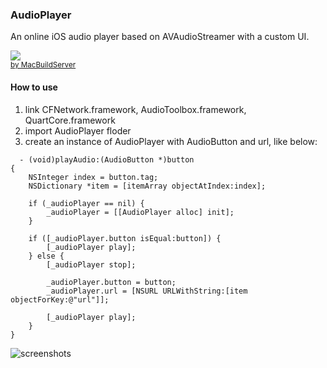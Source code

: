 ### AudioPlayer

An online iOS audio player based on AVAudioStreamer with a custom UI.

<!-- MacBuildServer Install Button -->
<div class="macbuildserver-block">
    <a class="macbuildserver-button" href="http://macbuildserver.com/project/github/build/?xcode_project=AudioPlayerDemo%2FAudioPlayerDemo.xcodeproj&amp;target=AudioPlayerDemo&amp;repo_url=git%3A%2F%2Fgithub.com%2Fmarshluca%2FAudioPlayer.git&amp;build_conf=Release" target="_blank"><img src="http://com.macbuildserver.github.s3-website-us-east-1.amazonaws.com/button_up.png"/></a><br/><sup><a href="http://macbuildserver.com/github/opensource/" target="_blank">by MacBuildServer</a></sup>
</div>
<!-- MacBuildServer Install Button -->

#### How to use
1. link CFNetwork.framework, AudioToolbox.framework, QuartCore.framework
2. import AudioPlayer floder
3. create an instance of AudioPlayer with AudioButton and url, like below:

```  
  - (void)playAudio:(AudioButton *)button
{    
    NSInteger index = button.tag;
    NSDictionary *item = [itemArray objectAtIndex:index];
    
    if (_audioPlayer == nil) {
        _audioPlayer = [[AudioPlayer alloc] init];
    }
        
    if ([_audioPlayer.button isEqual:button]) {
        [_audioPlayer play];
    } else {
        [_audioPlayer stop];
        
        _audioPlayer.button = button; 
        _audioPlayer.url = [NSURL URLWithString:[item objectForKey:@"url"]];

        [_audioPlayer play];
    }   
}
```

![screenshots](https://github.com/marshluca/AudioPlayer/raw/master/AudioPlayer/images/screenshots.png)
